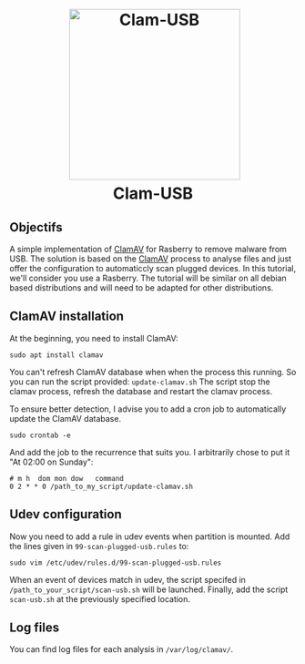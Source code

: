 <h1 align="center">
  <br>
  <a href="https://github.com/TheBuky/Clam-USB"><img src="https://www.clamav.net/assets/clamav-trademark.png" alt="Clam-USB" width="300"></a>
  <br>
  Clam-USB
  <br>
</h1>


## Objectifs

A simple implementation of [ClamAV](https://www.clamav.net/) for Rasberry to remove malware from USB.
The solution is based on the [ClamAV](https://www.clamav.net/) process to analyse files and just offer the configuration to automaticcly scan plugged devices.
In this tutorial, we'll consider you use a Rasberry. The tutorial will be similar on all debian based distributions and will need to be adapted for other distributions.

## ClamAV installation

At the beginning, you need to install ClamAV:
```
sudo apt install clamav
```

You can't refresh ClamAV database when when the process this running.
So you can run the script provided: `update-clamav.sh`
The script stop the clamav process, refresh the database and restart the clamav process.

To ensure better detection, I advise you to add a cron job to automatically update the ClamAV database.
```
sudo crontab -e
```
And add the job to the recurrence that suits you. I arbitrarily chose to put it "At 02:00 on Sunday":
```
# m h  dom mon dow   command
0 2 * * 0 /path_to_my_script/update-clamav.sh
```

## Udev configuration

Now you need to add a rule in udev events when partition is mounted. 
Add the lines given in `99-scan-plugged-usb.rules` to:
```
sudo vim /etc/udev/rules.d/99-scan-plugged-usb.rules
```

When an event of devices match in udev, the script specifed in `/path_to_your_script/scan-usb.sh` will be launched.
Finally, add the script `scan-usb.sh` at the previously specified location.

## Log files

You can find log files for each analysis in `/var/log/clamav/`.